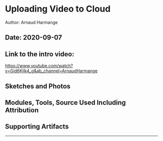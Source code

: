 #  Uploading Video to Cloud

Author: Arnaud Harmange

Date: 2020-09-07
-----

## Link to the intro video:
https://www.youtube.com/watch?v=Gid6Kjlk4_g&ab_channel=ArnaudHarmange



## Sketches and Photos


## Modules, Tools, Source Used Including Attribution


## Supporting Artifacts


-----
